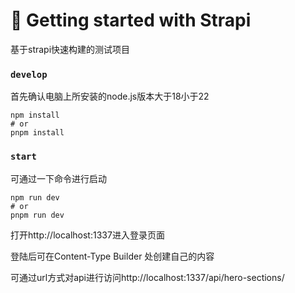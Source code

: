 # 🚀 Getting started with Strapi

基于strapi快速构建的测试项目

### `develop`

首先确认电脑上所安装的node.js版本大于18小于22

```
npm install
# or
pnpm install
```

### `start`

可通过一下命令进行启动

```
npm run dev
# or
pnpm run dev
```

打开http://localhost:1337进入登录页面

登陆后可在Content-Type Builder 处创建自己的内容

可通过url方式对api进行访问http://localhost:1337/api/hero-sections/


